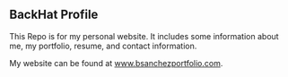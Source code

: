 ## BackHat Profile

This Repo is for my personal website. It includes some information about me, my portfolio, resume, and contact information.

My website can be found at www.bsanchezportfolio.com.
